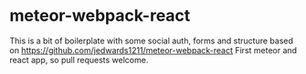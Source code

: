 # meteor-webpack-react

This is a bit of boilerplate with some social auth, forms and structure based on https://github.com/jedwards1211/meteor-webpack-react
First meteor and react app, so pull requests welcome.
